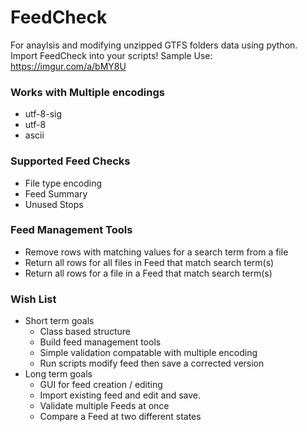 # FeedCheck
For anaylsis and modifying unzipped GTFS folders data using python.
Import FeedCheck into your scripts! Sample Use: https://imgur.com/a/bMY8U

### Works with Multiple encodings
- utf-8-sig
- utf-8
- ascii

### Supported Feed Checks
- File type encoding
- Feed Summary
- Unused Stops

### Feed Management Tools
- Remove rows with matching values for a search term from a file
- Return all rows for all files in Feed that match search term(s)
- Return all rows for a file in a Feed that match search term(s)

### Wish List
- Short term goals
  - Class based structure
  - Build feed management tools
  - Simple validation compatable with multiple encoding
  - Run scripts modify feed then save a corrected version
- Long term goals
  - GUI for feed creation / editing
  - Import existing feed and edit and save.
  - Validate multiple Feeds at once
  - Compare a Feed at two different states
